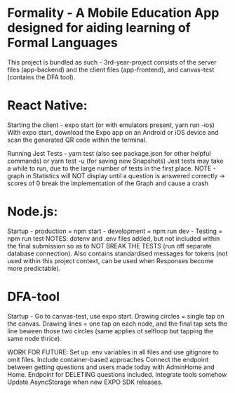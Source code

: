 # Formality - A Mobile Education App designed for aiding learning of Formal Languages

This project is bundled as such - 3rd-year-project consists of the server files (app-backend)
and the client files (app-frontend), and canvas-test (contains the DFA tool).

# React Native: 
Starting the client - expo start (or with emulators present, yarn run -ios)
With expo start, download the Expo app on an Android or iOS device and scan the generated QR code within the terminal.

Running Jest Tests - yarn test (also see package.json for other helpful commands) or yarn test -u (for saving new Snapshots)
Jest tests may take a while to run, due to the large number of tests in the first place.
NOTE - graph in Statistics will NOT display until a question is answered correctly -> scores of 0 break the implementation of the Graph and cause a crash

# Node.js:
Startup - production = npm start
        - development = npm run dev
        - Testing = npm run test
NOTES: dotenv and .env files added, but not included within the final submission so as to NOT BREAK THE TESTS (run off separate database connection).
Also contains standardised messages for tokens (not used within this project context, can be used when Responses become more predictable).

# DFA-tool
Startup - Go to canvas-test, use expo start.
Drawing circles = single tap on the canvas.
Drawing lines = one tap on each node, and the final tap sets the line beween those two circles (same applies ot selfloop but tapping the same node thrice).

WORK FOR FUTURE:
Set up .env variables in all files and use gitignore to omit files.
Include container-based approaches
Connect the endpoint between getting questions and users made today with AdminHome and Home.
Endpoint for DELETING questions included.
Integrate tools somehow
Update AsyncStorage when new EXPO SDK releases.

